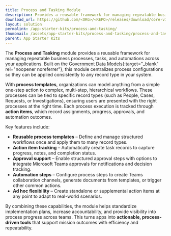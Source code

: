 ```yaml
---
title: Process and Tasking Module
description: Provides a reusable framework for managing repeatable business processes, tasks, and automations across your applications.
download_url: https://github.com/<ORG>/<REPO>/releases/download/core-v1.0/CoreSolution_1_0.zip
layout: solution
permalink: /app-starter-kits/process-and-tasking/
thumbnail: /assets/app-starter-kits/process-and-tasking/process-and-tasking.png
parent: App Starter Kits
---
```


The **Process and Tasking** module provides a reusable framework for managing repeatable business processes, tasks, and automations across your applications. Built on the [Government Data Models](https://github.com/microsoft/gov-datamodels){:target="_blank" rel="noopener noreferrer"}, this module centralizes process configurations so they can be applied consistently to any record type in your system.

With **process templates**, organizations can model anything from a simple one-step action to complex, multi-step, hierarchical workflows. These processes can be tied to specific record types (such as People, Cases, Requests, or Investigations), ensuring users are presented with the right processes at the right time. Each process execution is tracked through **action items**, which record assignments, progress, approvals, and automation outcomes.

Key features include:

* **Reusable process templates** – Define and manage structured workflows once and apply them to many record types.
* **Action item tracking** – Automatically create task records to capture progress, notes, and completion status.
* **Approval support** – Enable structured approval steps with options to integrate Microsoft Teams approvals for notifications and decision tracking.
* **Automation steps** – Configure process steps to create Teams collaboration channels, generate documents from templates, or trigger other common actions.
* **Ad hoc flexibility** – Create standalone or supplemental action items at any point to adapt to real-world scenarios.

By combining these capabilities, the module helps standardize implementation plans, increase accountability, and provide visibility into process progress across teams. This turns apps into **actionable, process-driven tools** that support mission outcomes with efficiency and repeatability.
